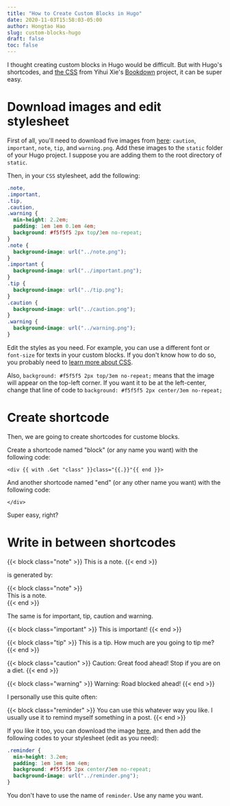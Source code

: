 ```yaml
---
title: "How to Create Custom Blocks in Hugo"
date: 2020-11-03T15:58:03-05:00
author: Hongtao Hao
slug: custom-blocks-hugo
draft: false
toc: false
---
```

I thought creating custom blocks in Hugo would be difficult. But with Hugo's shortcodes, and [the CSS](https://github.com/rstudio/bookdown/blob/master/inst/examples/css/style.css) from Yihui Xie's [Bookdown](https://github.com/rstudio/bookdown) project, it can be super easy. 

# Download images and edit stylesheet

First of all, you'll need to download five images from [here](https://github.com/rstudio/bookdown/tree/master/inst/examples/images): `caution`, `important`, `note`, `tip`, and `warning.png`. Add these images to the `static` folder of your Hugo project. I suppose you are adding them to the root directory of `static`. 

Then, in your `CSS` stylesheet, add the following:

```css
.note,
.important,
.tip,
.caution,
.warning {
  min-height: 2.2em;
  padding: 1em 1em 0.1em 4em;
  background: #f5f5f5 2px top/3em no-repeat;
} 
.note {
  background-image: url("../note.png");
}
.important {
  background-image: url("../important.png");
}
.tip {
  background-image: url("../tip.png");
}
.caution {
  background-image: url("../caution.png");
}
.warning {
  background-image: url("../warning.png");
}
```

Edit the styles as you need. For example, you can use a different font or `font-size` for texts in your custom blocks. If you don't know how to do so, you probably need to [learn more about CSS](https://www.w3schools.com/Css/). 

Also, `background: #f5f5f5 2px top/3em no-repeat;` means that the image will appear on the top-left corner. If you want it to be at the left-center, change that line of code to `background: #f5f5f5 2px center/3em no-repeat;`

# Create shortcode

Then, we are going to create shortcodes for custome blocks. 

Create a shortcode named "block" (or any name you want) with the following code:

```
<div {{ with .Get "class" }}class="{{.}}"{{ end }}>
```

And another shortcode named "end" (or any other name you want) with the following code:

```
</div>
```

Super easy, right?

# Write in between shortcodes
{{< block class="note" >}}
This is a note.
{{< end >}}

is generated by:

{{&lt;  block class=&quot;note&quot;  &gt;}} </br>
This is a note. </br>
{{&lt; end &gt;}}

The same is for important, tip, caution and warning. 

{{< block class="important" >}}
This is important!
{{< end >}}

{{< block class="tip" >}}
This is a tip. How much are you going to tip me?
{{< end >}}

{{< block class="caution" >}}
Caution: Great food ahead! Stop if you are on a diet.
{{< end >}}

{{< block class="warning" >}}
Warning: Road blocked ahead!
{{< end >}}

I personally use this quite often:

{{< block class="reminder" >}}
You can use this whatever way you like. I usually use it to remind myself something in a post. 
{{< end >}}

If you like it too, you can download the image [here](http://gdut_yy.gitee.io/doc-csstdg4/ch1.html#_1-6-feature-queries), and then add the following codes to your stylesheet (edit as you need):

```css
.reminder {
  min-height: 3.2em;
  padding: 1em 1em 1em 4em;
  background: #f5f5f5 2px center/3em no-repeat;
  background-image: url("../reminder.png");
}
```

You don't have to use the name of `reminder`. Use any name you want. 